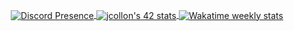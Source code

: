<p align="center">
  <a href="https://discord.com/users/315225736464171015">
		<picture>
			<source srcset="https://lanyard.cnrad.dev/api/315225736464171015?idleMessage=Not%20gaming&hideStatus=false&bg=191718" media="(prefers-color-scheme: dark), (prefers-color-scheme: no-preference)">
			<source srcset="https://lanyard.cnrad.dev/api/315225736464171015?idleMessage=Not%20gaming&hideStatus=false&theme=light" media="(prefers-color-scheme: light)">
			<img align="center" alt="Discord Presence" src="https://lanyard.cnrad.dev/api/315225736464171015?idleMessage=Not%20gaming&hideStatus=false")>
		</picture>
	</a>
	<a href="https://profile.intra.42.fr/users/jcollon">
		<picture>
			<source srcset="https://badge.mediaplus.ma/kettlebells/jcollon?1337Badge=off&UM6P=off" media="(prefers-color-scheme: dark), (prefers-color-scheme: no-preference)">
			<source srcset="https://badge42.vercel.app/api/v2/cl1nldje9006109l29ztd7u6w/stats?cursusId=21&coalitionId=303" media="(prefers-color-scheme: light)">
			<img align="center" alt="jcollon's 42 stats" src="https://badge42.vercel.app/api/v2/cl1nldje9006109l29ztd7u6w/stats?cursusId=21&coalitionId=303">
		</picture>
	</a>
  <a href="https://wakatime.com/@error7404">
    <picture>
      <source srcset="https://github-readme-stats.vercel.app/api/wakatime?api_domain=wakapi.dev&username=error7404&langs_count=5&custom_title=WakaAPI%20Stats%20(last%20month)&locale=fr&layout=compact" media="(prefers-color-scheme: light)">
      <source srcset="https://github-readme-stats.vercel.app/api/wakatime?api_domain=wakapi.dev&username=error7404&langs_count=5&custom_title=WakaAPI%20Stats%20(last%20month)&bg_color=191718&title_color=f0d738&text_color=797879&icon_color=f0d738&locale=fr&hide_border=true&border_radius=10" media="(prefers-color-scheme: dark), (prefers-color-scheme: no-preference)">
      <img align="center" alt="Wakatime weekly stats">
    </picture>
  </a>
</p>
